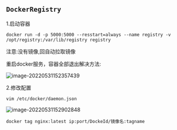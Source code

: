 ## 							`DockerRegistry` ## 

1.启动容器

`docker run -d -p 5000:5000 --resstart=always --name registry -v /opt/registry:/var/lib/registry registry `

注意:没有镜像,回自动拉取镜像

重启docker服务，容器全部退出解决方法:

![image-20220531152357439](C:\Users\lzh\AppData\Roaming\Typora\typora-user-images\image-20220531152357439.png)

2.修改配置

`vim /etc/docker/daemon.json`

![image-20220531152902848](C:\Users\lzh\AppData\Roaming\Typora\typora-user-images\image-20220531152902848.png)

`docker tag nginx:latest ip:port/DockeId/镜像名:tagname`

